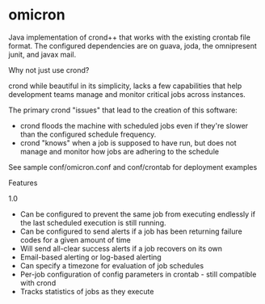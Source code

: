 omicron
=======

Java implementation of crond++ that works with the existing crontab file format.
The configured dependencies are on guava, joda, the omnipresent junit, and javax mail.

Why not just use crond?

crond while beautiful in its simplicity, lacks a few capabilities that help development teams
manage and monitor critical jobs across instances.

The primary crond "issues" that lead to the creation of this software:
* crond floods the machine with scheduled jobs even if they're slower than the configured schedule frequency.
* crond "knows" when a job is supposed to have run, but does not manage and monitor how
  jobs are adhering to the schedule

See sample conf/omicron.conf and conf/crontab for deployment examples

Features

1.0
* Can be configured to prevent the same job from executing endlessly if the last scheduled execution is still running.
* Can be configured to send alerts if a job has been returning failure codes for a given amount of time
* Will send all-clear success alerts if a job recovers on its own
* Email-based alerting or log-based alerting
* Can specify a timezone for evaluation of job schedules
* Per-job configuration of config parameters in crontab - still compatible with crond
* Tracks statistics of jobs as they execute



